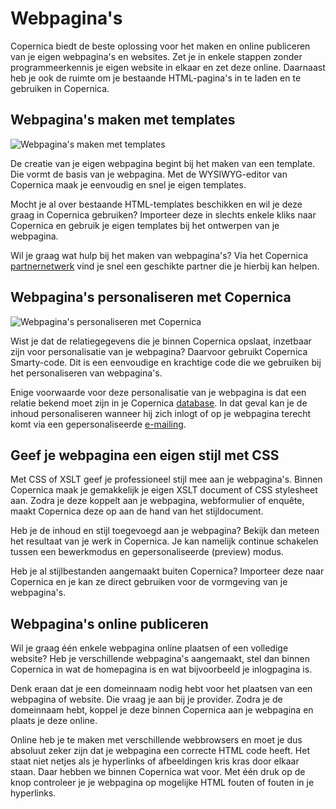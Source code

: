 # Webpagina's

Copernica biedt de beste oplossing voor het maken en online publiceren
van je eigen webpagina's en websites. Zet je in enkele stappen zonder
programmeerkennis je eigen website in elkaar en zet deze online.
Daarnaast heb je ook de ruimte om je bestaande HTML-pagina's in te laden
en te gebruiken in Copernica.

Webpagina's maken met templates
-------------------------------

![Webpagina's maken met
templates](../images/nl-webpaginas-templates.png "Webpagina's maken met templates")

De creatie van je eigen webpagina begint bij het maken van een template.
Die vormt de basis van je webpagina. Met de WYSIWYG-editor van Copernica
maak je eenvoudig en snel je eigen templates.

Mocht je al over bestaande HTML-templates beschikken en wil je deze
graag in Copernica gebruiken? Importeer deze in slechts enkele kliks
naar Copernica en gebruik je eigen templates bij het ontwerpen van je
webpagina.

Wil je graag wat hulp bij het maken van webpagina's? Via het Copernica
[partnernetwerk](http://www.copernica.com/nl/partners/haal-het-maximale-uit-de-partnerlicentie "Ontdek ons parnerprogramma")
vind je snel een geschikte partner die je hierbij kan helpen.

Webpagina's personaliseren met Copernica
----------------------------------------

![Webpagina's personaliseren met
Copernica](../images/nl-webpaginas-personalisatie.png "Webpagina's personaliseren met Copernica")

Wist je dat de relatiegegevens die je binnen Copernica opslaat,
inzetbaar zijn voor personalisatie van je webpagina? Daarvoor gebruikt
Copernica Smarty-code. Dit is een eenvoudige en krachtige code die we
gebruiken bij het personaliseren van webpagina's.

Enige voorwaarde voor deze personalisatie van je webpagina is dat een
relatie bekend moet zijn in je Copernica
[database](http://www.copernica.com/nl/functies/profielen/maak-je-eigen-database "Je eigen database(s) maken en beheren").
In dat geval kan je de inhoud personaliseren wanneer hij zich inlogt of
op je webpagina terecht komt via een gepersonaliseerde
[e-mailing](http://www.copernica.com/nl/functies/e-mailings/maak-zelf-slimme-e-mailings "Zelf slimme emailings maken").

Geef je webpagina een eigen stijl met CSS
-----------------------------------------

Met CSS of XSLT geef je professioneel stijl mee aan je webpagina's.
Binnen Copernica maak je gemakkelijk je eigen XSLT document of CSS
stylesheet aan. Zodra je deze koppelt aan je webpagina, webformulier of
enquête, maakt Copernica deze op aan de hand van het stijldocument.

Heb je de inhoud en stijl toegevoegd aan je webpagina? Bekijk dan meteen
het resultaat van je werk in Copernica. Je kan namelijk continue
schakelen tussen een bewerkmodus en gepersonaliseerde (preview) modus.

Heb je al stijlbestanden aangemaakt buiten Copernica? Importeer deze
naar Copernica en je kan ze direct gebruiken voor de vormgeving van je
webpagina's.

Webpagina's online publiceren
-----------------------------

Wil je graag één enkele webpagina online plaatsen of een volledige
website? Heb je verschillende webpagina's aangemaakt, stel dan binnen
Copernica in wat de homepagina is en wat bijvoorbeeld je inlogpagina is.

Denk eraan dat je een domeinnaam nodig hebt voor het plaatsen van een
webpagina of website. Die vraag je aan bij je provider. Zodra je de
domeinnaam hebt, koppel je deze binnen Copernica aan je webpagina en
plaats je deze online.

Online heb je te maken met verschillende webbrowsers en moet je dus
absoluut zeker zijn dat je webpagina een correcte HTML code heeft. Het
staat niet netjes als je hyperlinks of afbeeldingen kris kras door
elkaar staan. Daar hebben we binnen Copernica wat voor. Met één druk op
de knop controleer je je webpagina op mogelijke HTML fouten of fouten in
je hyperlinks.
